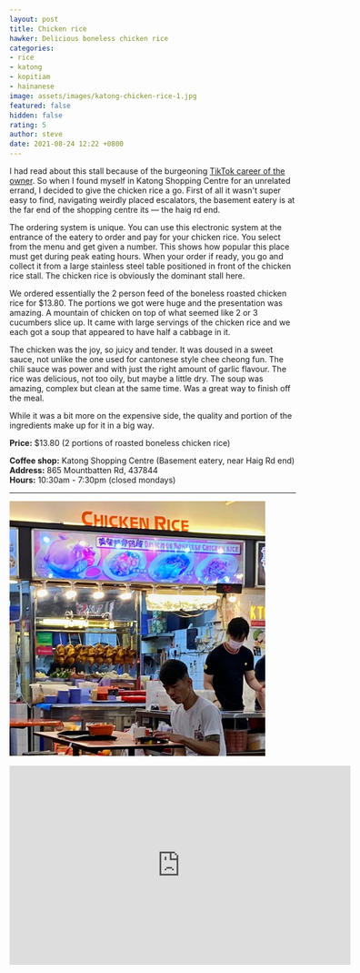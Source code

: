 ```yaml
---
layout: post
title: Chicken rice
hawker: Delicious boneless chicken rice
categories:
- rice
- katong
- kopitiam
- hainanese
image: assets/images/katong-chicken-rice-1.jpg
featured: false
hidden: false
rating: 5
author: steve
date: 2021-08-24 12:22 +0800
---
```

I had read about this stall because of the burgeoning [TikTok career of the owner](https://mothership.sg/2020/02/tiktok-katong-chicken-rice-soki-wu/). So when I found myself in Katong Shopping Centre for an unrelated errand, I decided to give the chicken rice a go. First of all it wasn't super easy to find, navigating weirdly placed escalators, the basement eatery is at the far end of the shopping centre its — the haig rd end.

The ordering system is unique. You can use this electronic system at the entrance of the eatery to order and pay for your chicken rice. You select from the menu and get given a number. This shows how popular this place must get during peak eating hours. When your order if ready, you go and collect it from a large stainless steel table positioned in front of the chicken rice stall. The chicken rice is obviously the dominant stall here.

We ordered essentially the 2 person feed of the boneless roasted chicken rice for $13.80. The portions we got were huge and the presentation was amazing. A mountain of chicken on top of what seemed like 2 or 3 cucumbers slice up. It came with large servings of the chicken rice and we each got a soup that appeared to have half a cabbage in it.

The chicken was the joy, so juicy and tender. It was doused in a sweet sauce, not unlike the one used for cantonese style chee cheong fun. The chili sauce was power and with just the right amount of garlic flavour. The rice was delicious, not too oily, but maybe a little dry. The soup was amazing, complex but clean at the same time. Was a great way to finish off the meal.

While it was a bit more on the expensive side, the quality and portion of the ingredients make up for it in a big way.

**Price:** $13.80 (2 portions of roasted boneless chicken rice)  

**Coffee shop:** Katong Shopping Centre (Basement eatery, near Haig Rd end)  
**Address:** 865 Mountbatten Rd, 437844  
**Hours:** 10:30am - 7:30pm (closed mondays)  

***  

![Katong chicken rice](/assets/images/katong-chicken-rice-2.jpg "Katong chicken rice")

<iframe src="https://www.google.com/maps/embed?pb=!1m14!1m8!1m3!1d15955.140811684894!2d103.9011732!3d1.303903!3m2!1i1024!2i768!4f13.1!3m3!1m2!1s0x0%3A0x149c32224f0cc948!2sKatong%20Shopping%20Centre!5e0!3m2!1sen!2ssg!4v1629692369347!5m2!1sen!2ssg" width="600" height="350" style="border:0;" allowfullscreen="" loading="lazy"></iframe>
